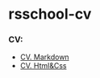 # rsschool-cv

### CV:
* [CV. Markdown](https://doroshuk89.github.io/rsschool-cv/cv)
* [CV. Html&Css](https://doroshuk89.github.io/rsschool-cv/)